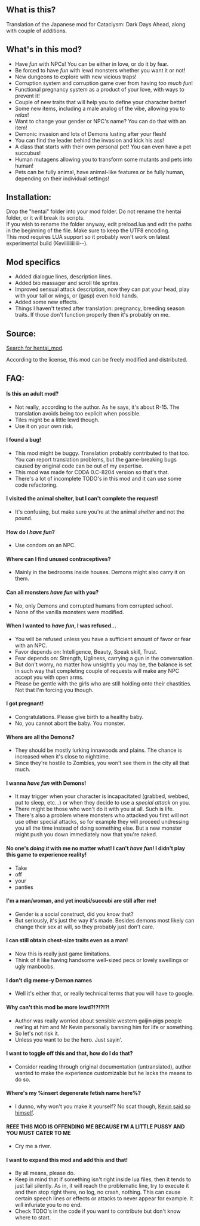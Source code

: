 ## What is this?

Translation of the Japanese mod for Cataclysm: Dark Days Ahead, along with couple of additions.

## What's in this mod?

- Have *fun* with NPCs! You can be either in love, or do it by fear.
- Be forced to have *fun* with lewd monsters whether you want it or not!
- New dungeons to explore with new vicious traps!
- Corruption system and corruption game over from having *too much fun*!
- Functional pregnancy system as a product of your love, with ways to prevent it!
- Couple of new traits that will help you to define your character better!
- Some new items, including a male analog of the vibe, allowing you to *relax*!
- Want to change your gender or NPC's name? You can do that with an item!
- Demonic invasion and lots of Demons lusting after your flesh!
- You can find the leader behind the invasion and kick his ass!
- A class that starts with their own personal pet! You can even have a pet succubus!
- Human mutagens allowing you to transform some mutants and pets into human!
- Pets can be fully animal, have animal-like features or be fully human, depending on their individual settings!

## Installation:

Drop the "hentai" folder into your mod folder. Do not rename the hentai folder, or it will break its scripts.  
If you wish to rename the folder anyway, edit preload.lua and edit the paths in the beginning of the file. Make sure to keep the UTF8 encoding.  
This mod requires LUA support so it probably won't work on latest experimental build (Keviiiiiiiiiiii--).

## Mod specifics
- Added dialogue lines, description lines.
- Added bio massager and scroll tile sprites.
- Improved sensual attack description, now they can pat your head, play with your tail or wings, or (gasp) even hold hands.
- Added some new effects.
- Things I haven't tested after translation: pregnancy, breeding season traits. If those don't function properly then it's probably on me.

## Source:

[Search for hentai_mod][1].

According to the license, this mod can be freely modified and distributed.

## FAQ:
#### Is this an adult mod?
- Not really, according to the author. As he says, it's about R-15. The translation avoids being too explicit when possible. 
- Tiles might be a little lewd though.
- Use it on your own risk.
#### I found a bug!
- This mod might be buggy. Translation probably contributed to that too. You can report translation problems, but the game-breaking bugs caused by original code can be out of my expertise.
- This mod was made for CDDA 0.C-8204 version so that's that.
- There's a lot of incomplete TODO's in this mod and it can use some code refactoring.
#### I visited the animal shelter, but I can't complete the request!
- It's confusing, but make sure you're at the animal *shelter* and not the pound.
#### How do I *have fun*?
- Use condom on an NPC.
#### Where can I find unused contraceptives?
- Mainly in the bedrooms inside houses. Demons might also carry it on them.
#### Can all monsters *have fun* with you?
- No, only Demons and corrupted humans from corrupted school.
- None of the vanilla monsters were modified.
#### When I wanted to *have fun*, I was refused...
- You will be refused unless you have a sufficient amount of favor or fear with an NPC.
- Favor depends on: Intelligence, Beauty, Speak skill, Trust.
- Fear depends on: Strength, Ugliness, carrying a gun in the conversation.
- But don't worry, no matter how unsightly you may be, the balance is set in such way that completing couple of requests will make any NPC accept you with open arms.
- Please be gentle with the girls who are still holding onto their chastities. Not that I'm forcing you though.
#### I got pregnant!
- Congratulations. Please give birth to a healthy baby.
- No, you cannot abort the baby. You monster.
#### Where are all the Demons?
- They should be mostly lurking innawoods and plains. The chance is increased when it's close to nighttime.
- Since they're hostile to Zombies, you won't see them in the city all that much.
#### I wanna *have fun* with Demons!
- It may trigger when your character is incapacitated (grabbed, webbed, put to sleep, etc...) or when they decide to use a *special attack* on you.
- There might be those who won't do it with you at all. Such is life.
- There's also a problem where monsters who attacked you first will not use other special attacks, so for example they will proceed undressing you all the time instead of doing something else. But a new monster might push you down immediately now that you're naked.
#### No one's *doing it* with me no matter what! I can't *have fun*! I didn't play this game to experience reality!
- Take
- off
- your
- panties
#### I'm a man/woman, and yet incubi/succubi are still after me!
- Gender is a social construct, did you know that?
- But seriously, it's just the way it's made. Besides demons most likely can change their sex at will, so they probably just don't care.
#### I can still obtain chest-size traits even as a man!
- Now this is really just game limitations.
- Think of it like having handsome well-sized pecs or lovely swellings or ugly manboobs.
#### I don't dig meme-y Demon names
- Well it's either that, or really technical terms that you will have to google.
#### Why can't this mod be more lewd?!?!?!?!
- Author was really worried about sensible western ~~gaijin pigs~~ people ree'ing at him and Mr Kevin personally banning him for life or something.
- So let's not risk it.
- Unless you want to be the hero. Just sayin'.
#### I want to toggle off this and that, how do I do that?
- Consider reading through original documentation (untranslated), author wanted to make the experience customizable but he lacks the means to do so.
#### Where's my %insert degenerate fetish name here%?
- I dunno, why won't you make it yourself? No scat though, [Kevin said so himself][2].
#### REEE THIS MOD IS OFFENDING ME BECAUSE I'M A LITTLE PUSSY AND YOU MUST CATER TO ME
- Cry me a river.
#### I want to expand this mod and add this and that!
- By all means, please do.
- Keep in mind that if something isn't right inside lua files, then it tends to just fail silently. As in, it will reach the problematic line, try to execute it and then stop right there, no log, no crash, nothing. This can cause certain speech lines or effects or attacks to never appear for example. It will infuriate you to no end.
- Check TODO's in the code if you want to contribute but don't know where to start.

[1]: https://www.axfc.net/u/search.pl?search_str=hentai&id_start=&id_end=&extv=&size_min=&size_min_si=2&size_max=&size_max_si=2&dl_min=&dl_max=&date_start=&date_end=&num=&sort_type=uid&sort_m=DESC&md5=&sha1=
[2]:https://discourse.cataclysmdda.org/t/fms-frequently-made-suggestions/9764
